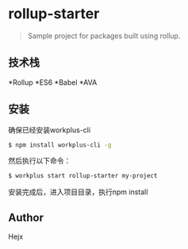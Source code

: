 # rollup-starter

> Sample project for packages built using rollup.

## 技术栈

*Rollup
*ES6
*Babel
*AVA

## 安装

确保已经安装workplus-cli

```bash
$ npm install workplus-cli -g
```

然后执行以下命令：

```bash
$ workplus start rollup-starter my-project
```

安装完成后，进入项目目录，执行npm install

## Author

Hejx

